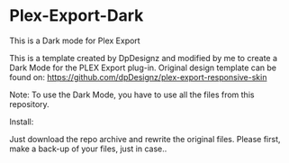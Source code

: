 # Plex-Export-Dark
This is a Dark mode for Plex Export 

This is a template created by DpDesignz and modified by me to create a Dark Mode for the PLEX Export plug-in.
Original design template can be found on: https://github.com/dpDesignz/plex-export-responsive-skin

Note: To use the Dark Mode, you have to use all the files from this repository.

Install:

Just download the repo archive and rewrite the original files. Please first, make a back-up of your files, just in case..


